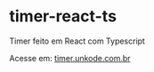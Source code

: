 # timer-react-ts
 Timer feito em React com Typescript

Acesse em: <a href="https://timer.unkode.com.br">timer.unkode.com.br</a>
